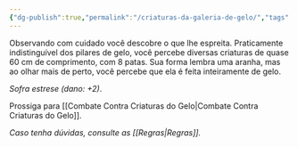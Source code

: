 ```yaml
---
{"dg-publish":true,"permalink":"/criaturas-da-galeria-de-gelo/","tags":["RPG/livro-jogo/Aasthar/story-points"],"created":"2025-01-12T12:36:01.705-05:00","updated":"2025-01-12T12:40:18.951-05:00"}
---
```



Observando com cuidado você descobre o que lhe espreita. Praticamente indistinguível dos pilares de gelo, você percebe diversas criaturas de quase 60 cm de comprimento, com 8 patas. Sua forma lembra uma aranha, mas ao olhar mais de perto, você percebe que ela é feita inteiramente de gelo.

*Sofra estrese (dano: +2)*.

Prossiga para [[Combate Contra Criaturas do Gelo\|Combate Contra Criaturas do Gelo]].

*Caso tenha dúvidas, consulte as [[Regras\|Regras]].*
